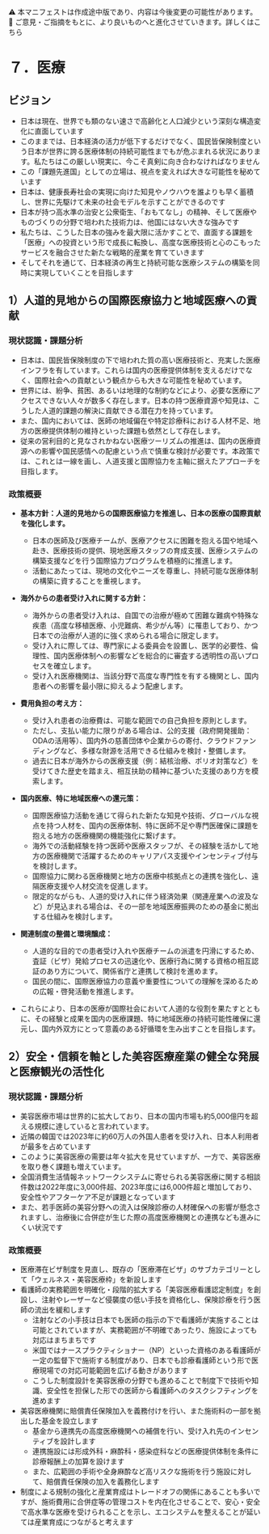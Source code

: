 ⚠️ 本マニフェストは作成途中版であり、内容は今後変更の可能性があります。
💬 ご意見・ご指摘をもとに、より良いものへと進化させていきます。詳しくはこちら

# ７．医療

## ビジョン

- 日本は現在、世界でも類のない速さで高齢化と人口減少という深刻な構造変化に直面しています
- このままでは、日本経済の活力が低下するだけでなく、国民皆保険制度という日本が世界に誇る医療体制の持続可能性までもが危ぶまれる状況にあります。私たちはこの厳しい現実に、今こそ真剣に向き合わなければなりません
- この「課題先進国」としての立場は、視点を変えれば大きな可能性を秘めています
- 日本は、健康長寿社会の実現に向けた知見やノウハウを誰よりも早く蓄積し、世界に先駆けて未来の社会モデルを示すことができるのです
- 日本が持つ高水準の治安と公衆衛生、「おもてなし」の精神、そして医療やものづくりの分野で培われた技術力は、他国にはない大きな強みです
- 私たちは、こうした日本の強みを最大限に活かすことで、直面する課題を「医療」への投資という形で成長に転換し、高度な医療技術と心のこもったサービスを融合させた新たな戦略的産業を育てていきます
- そしてそれを通じて、日本経済の再生と持続可能な医療システムの構築を同時に実現していくことを目指します

## 

## 1）人道的見地からの国際医療協力と地域医療への貢献

### 現状認識・課題分析

*   日本は、国民皆保険制度の下で培われた質の高い医療技術と、充実した医療インフラを有しています。これらは国内の医療提供体制を支えるだけでなく、国際社会への貢献という観点からも大きな可能性を秘めています。
*   世界には、紛争、貧困、あるいは地理的な制約などにより、必要な医療にアクセスできない人々が数多く存在します。日本の持つ医療資源や知見は、こうした人道的課題の解決に貢献できる潜在力を持っています。
*   また、国内においては、医師の地域偏在や特定診療科における人材不足、地方の医療提供体制の維持といった課題も依然として存在します。
*   従来の営利目的と見なされかねない医療ツーリズムの推進は、国内の医療資源への影響や国民感情への配慮という点で慎重な検討が必要です。本政策では、これとは一線を画し、人道支援と国際協力を主軸に据えたアプローチを目指します。

### 政策概要

-   **基本方針：人道的見地からの国際医療協力を推進し、日本の医療の国際貢献を強化します。**
    *   日本の医師及び医療チームが、医療アクセスに困難を抱える国や地域へ赴き、医療技術の提供、現地医療スタッフの育成支援、医療システムの構築支援などを行う国際協力プログラムを積極的に推進します。
    *   活動にあたっては、現地の文化やニーズを尊重し、持続可能な医療体制の構築に資することを重視します。
-   **海外からの患者受け入れに関する方針：**
    *   海外からの患者受け入れは、自国での治療が極めて困難な難病や特殊な疾患（高度な移植医療、小児難病、希少がん等）に罹患しており、かつ日本での治療が人道的に強く求められる場合に限定します。
    *   受け入れに際しては、専門家による委員会を設置し、医学的必要性、倫理性、国内医療体制への影響などを総合的に審査する透明性の高いプロセスを確立します。
    *   受け入れ医療機関は、当該分野で高度な専門性を有する機関とし、国内患者への影響を最小限に抑えるよう配慮します。
-   **費用負担の考え方：**
    *   受け入れ患者の治療費は、可能な範囲での自己負担を原則とします。
    *   ただし、支払い能力に限りがある場合は、公的支援（政府開発援助：ODAの活用等）、国内外の慈善団体や企業からの寄付、クラウドファンディングなど、多様な財源を活用できる仕組みを検討・整備します。
    *   過去に日本が海外からの医療支援（例：結核治療、ポリオ対策など）を受けてきた歴史を踏まえ、相互扶助の精神に基づいた支援のあり方を模索します。
-   **国内医療、特に地域医療への還元策：**
    *   国際医療協力活動を通じて得られた新たな知見や技術、グローバルな視点を持つ人材を、国内の医療体制、特に医師不足や専門医確保に課題を抱える地方の医療機関の機能強化に繋げます。
    *   海外での活動経験を持つ医師や医療スタッフが、その経験を活かして地方の医療機関で活躍するためのキャリアパス支援やインセンティブ付与を検討します。
    *   国際協力に関わる医療機関と地方の医療中核拠点との連携を強化し、遠隔医療支援や人材交流を促進します。
    *   限定的ながらも、人道的受け入れに伴う経済効果（関連産業への波及など）が見込まれる場合は、その一部を地域医療振興のための基金に拠出する仕組みを検討します。
-   **関連制度の整備と環境醸成：**
    *   人道的な目的での患者受け入れや医療チームの派遣を円滑にするため、査証（ビザ）発給プロセスの迅速化や、医療行為に関する資格の相互認証のあり方について、関係省庁と連携して検討を進めます。
    *   国民の間に、国際医療協力の意義や重要性についての理解を深めるための広報・啓発活動を推進します。

- これらにより、日本の医療が国際社会において人道的な役割を果たすとともに、その経験と成果を国内の医療課題、特に地域医療の持続可能性確保に還元し、国内外双方にとって意義のある好循環を生み出すことを目指します。

## 2）安全・信頼を軸とした美容医療産業の健全な発展と医療観光の活性化

### 現状認識・課題分析

- 美容医療市場は世界的に拡大しており、日本の国内市場も約5,000億円を超える規模に達していると言われています。
- 近隣の韓国では2023年に約60万人の外国人患者を受け入れ、日本人利用者が最多を占めています
- このように美容医療の需要は年々拡大を見せていますが、一方で、美容医療を取り巻く課題も増えています。
- 全国消費生活情報ネットワークシステムに寄せられる美容医療に関する相談件数は2022年度に3,000件超、2023年度には6,000件超と増加しており、安全性やアフターケア不足が課題となっています
- また、若手医師の美容分野への流入は保険診療の人材確保への影響が懸念されますし、治療後に合併症が生じた際の高度医療機関との連携なども進みにくい状況です

### 政策概要

- 医療滞在ビザ制度を見直し、既存の「医療滞在ビザ」のサブカテゴリーとして「ウェルネス・美容医療枠」を新設します
- 看護師の実務範囲を明確化・段階的拡大する「美容医療看護認定制度」を創設し、注射やレーザーなど侵襲度の低い手技を資格化し、保険診療を行う医師の流出を緩和します
  - 注射などの小手技は日本でも医師の指示の下で看護師が実施することは可能とされていますが、実務範囲が不明確であったり、施設によっても対応はまちまちです
  - 米国ではナースプラクティショナー（NP）といった資格のある看護師が一定の監督下で施術する制度があり、日本でも診療看護師という形で医療現場での対応可能範囲を広げる動きがあります
  - こうした制度設計を美容医療の分野でも進めることで制度下で技術や知識、安全性を担保した形での医師から看護師へのタスクシフティングを進めます
- 美容医療機関に賠償責任保険加入を義務付けを行い、また施術料の一部を拠出した基金を設立します
  - 基金から連携先の高度医療機関への補償を行い、受け入れ先のインセンティブを設計します
  - 連携施設には形成外科・麻酔科・感染症科などの医療提供体制を条件に診療報酬上の加算を設けます
  - また、広範囲の手術や全身麻酔など高リスクな施術を行う施設に対して、賠償責任保険の加入を義務化します
- 制度による規制の強化と産業育成はトレードオフの関係にあることも多いですが、施術費用に合併症等の管理コストを内在化させることで、安心・安全で高水準な医療を受けられることを示し、エコシステムを整えることが延いては産業育成につながると考えます